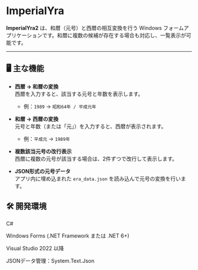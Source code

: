 # ImperialYra

**ImperialYra2** は、和暦（元号）と西暦の相互変換を行う Windows フォームアプリケーションです。和暦に複数の候補が存在する場合も対応し、一覧表示が可能です。

---

## 🖥️ 主な機能

- **西暦 → 和暦の変換**  
  西暦を入力すると、該当する元号と年数を表示します。
  - 例：`1989` → `昭和64年 / 平成元年`

- **和暦 → 西暦の変換**  
  元号と年数（または「元」）を入力すると、西暦が表示されます。
  - 例：`平成元` → `1989年`

- **複数該当元号の改行表示**  
  西暦に複数の元号が該当する場合は、2件ずつで改行して表示します。

- **JSON形式の元号データ**  
  アプリ内に埋め込まれた `era_data.json` を読み込んで元号の変換を行います。

## 🛠 開発環境
C#

Windows Forms (.NET Framework または .NET 6+)

Visual Studio 2022 以降

JSONデータ管理：System.Text.Json
